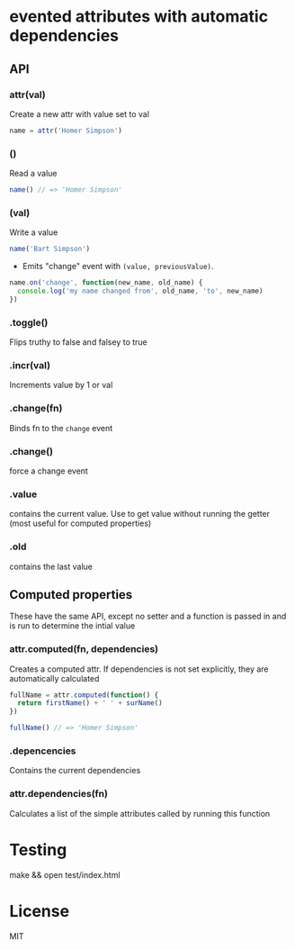 evented attributes with automatic dependencies
====

## API

### attr(val)

  Create a new attr with value set to val

```javascript
name = attr('Homer Simpson')
```

### ()
  
  Read a value

```javascript
name() // => 'Homer Simpson'
```

### (val)

   Write a value

```javascript
name('Bart Simpson')
```

  - Emits "change" event with `(value, previousValue)`.

```javascript
name.on('change', function(new_name, old_name) {
  console.log('my name changed from', old_name, 'to', new_name)
})
```

### .toggle()

  Flips truthy to false and falsey to true

### .incr(val) 
  
  Increments value by 1 or val

### .change(fn)

  Binds fn to the `change` event

### .change()

 force a change event

### .value
  
  contains the current value. Use to get value without running the getter (most useful for computed properties)

### .old
  
  contains the last value 


## Computed properties

  These have the same API, except no setter and a function is passed in and is run to determine the intial value

### attr.computed(fn, dependencies)

   Creates a computed attr. If dependencies is not set explicitly, they are automatically calculated

```javascript
fullName = attr.computed(function() {
  return firstName() + ' ' + surName()
})

fullName() // => 'Homer Simpson'
```

### .depencencies

  Contains the current dependencies


### attr.dependencies(fn)

   Calculates a list of the simple attributes called by running this function


# Testing

  make && open test/index.html 

# License

  MIT
